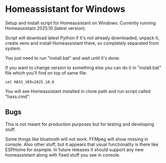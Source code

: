 # Homeassistant for Windows

Setup and install script for Homeassistant on Windows. Currently running Homeassistant 2025.10 (latest version).

Script will download latest Python if it's not already downloaded, unpack it, create venv and install Homeassistant there, so completely separated from system.

You just need to run "install.bat" and wait until it's done.

If you want to change version to something else you can do it in "install.bat" file which you'll find on top of same file:

```
set HASS_VER=2025.10.0
```

You will see Homeassistant installed in clone path and run script called "hass.cmd".

## Bugs

This is not meant for production purposes but for testing and developing stuff.

Some things like bluetooth will not work. FFMpeg will show missing in console. Also other stuff, but it appears that usual functionality is there like ESPHome for example. In future releases it should support any new homeassistant along with fixed stuff you see in console.
